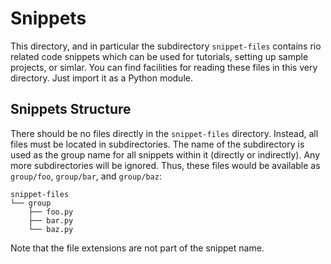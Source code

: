 # Snippets

This directory, and in particular the subdirectory `snippet-files` contains rio
related code snippets which can be used for tutorials, setting up sample
projects, or simlar. You can find facilities for reading these files in this
very directory. Just import it as a Python module.

## Snippets Structure

There should be no files directly in the `snippet-files` directory. Instead, all
files must be located in subdirectories. The name of the subdirectory is used as
the group name for all snippets within it (directly or indirectly). Any more
subdirectories will be ignored. Thus, these files would be available as
`group/foo`, `group/bar`, and `group/baz`:

```
snippet-files
└── group
    ├── foo.py
    ├── bar.py
    └── baz.py
```

Note that the file extensions are not part of the snippet name.
